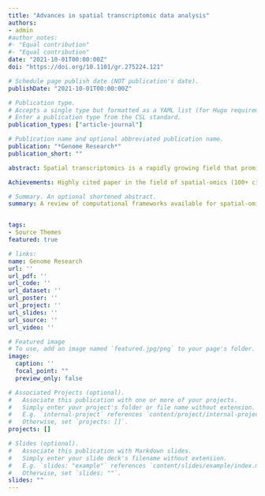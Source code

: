 ```yaml
---
title: "Advances in spatial transcriptomic data analysis"
authors:
- admin
#author_notes:
#- "Equal contribution"
#- "Equal contribution"
date: "2021-10-01T00:00:00Z"
doi: "https://doi.org/10.1101/gr.275224.121"

# Schedule page publish date (NOT publication's date).
publishDate: "2021-10-01T00:00:00Z"

# Publication type.
# Accepts a single type but formatted as a YAML list (for Hugo requirements).
# Enter a publication type from the CSL standard.
publication_types: ["article-journal"]

# Publication name and optional abbreviated publication name.
publication: "*Genome Research*"
publication_short: ""

abstract: Spatial transcriptomics is a rapidly growing field that promises to comprehensively characterize tissue organization and architecture at the single-cell or subcellular resolution. Such information provides a solid foundation for mechanistic understanding of many biological processes in both health and disease that cannot be obtained by using traditional technologies. The development of computational methods plays important roles in extracting biological signals from raw data. Various approaches have been developed to overcome technology-specific limitations such as spatial resolution, gene coverage, sensitivity, and technical biases. Downstream analysis tools formulate spatial organization and cell–cell communications as quantifiable properties, and provide algorithms to derive such properties. Integrative pipelines further assemble multiple tools in one package, allowing biologists to conveniently analyze data from beginning to end. In this review, we summarize the state of the art of spatial transcriptomic data analysis methods and pipelines, and discuss how they operate on different technological platforms.

Achievements: Highly cited paper in the field of spatial-omics (100+ citations is 2 years!). <a href="https://www.healthtechdigital.com/the-breakthroughs-of-spatial-transcriptomics-in-understanding-human-tissue-architecture/">Media coverage </a> highlighting importance of this paper.

# Summary. An optional shortened abstract.
summary: A review of computational frameworks available for spatial-omic processing and analyses.


tags:
- Source Themes
featured: true

# links:
name: Genome Research
url: ''
url_pdf: ''
url_code: ''
url_dataset: ''
url_poster: ''
url_project: ''
url_slides: ''
url_source: ''
url_video: ''

# Featured image
# To use, add an image named `featured.jpg/png` to your page's folder. 
image:
  caption: ''
  focal_point: ""
  preview_only: false

# Associated Projects (optional).
#   Associate this publication with one or more of your projects.
#   Simply enter your project's folder or file name without extension.
#   E.g. `internal-project` references `content/project/internal-project/index.md`.
#   Otherwise, set `projects: []`.
projects: []

# Slides (optional).
#   Associate this publication with Markdown slides.
#   Simply enter your slide deck's filename without extension.
#   E.g. `slides: "example"` references `content/slides/example/index.md`.
#   Otherwise, set `slides: ""`.
slides: ""
---
```

